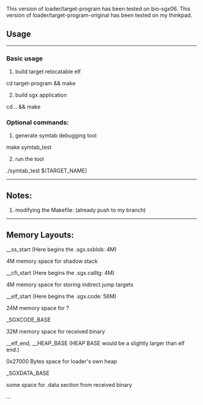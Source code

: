 This version of loader/target-program has been tested on bio-sgx06.
This version of loader/target-program-original has been tested on my thinkpad.

## Usage

***

### Basic usage

1. build target relocatable elf

cd target-program && make

2. build sgx application 

cd .. && make

### Optional commands:

1. generate symtab debugging tool

make symtab_test

2. run the tool

./symtab_test $(TARGET_NAME)

------------------------------------
Notes:
------------------------------------

1. modifying the Makefile: (already push to my branch)

------------------------------------
Memory Layouts:
------------------------------------

__ss_start (Here begins the .sgx.ssblob: 4M)

4M memory space for shadow stack

__cfi_start (Here begins the .sgx.calltg: 4M)

4M memory space for storing indirect jump targets

__elf_start	(Here begins the .sgx.code: 56M)

24M memory space for ?

_SGXCODE_BASE

32M memory space for received binary

__elf_end, __HEAP_BASE
(HEAP BASE would be a slightly larger than elf end.)

0x27000 Bytes space for loader's own heap

_SGXDATA_BASE

some space for .data section from received binary

...
